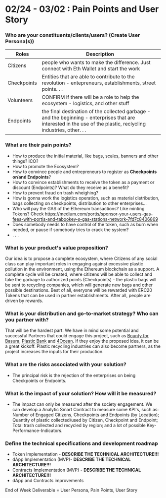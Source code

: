# **02/24 - 03/02 : Pain Points and User Story**


### Who are your constituents/clients/users? (Create User Persona(s))
| Roles | Description |
| ------ | ------ |
| Citizens | people who wants to make the difference. Just connect with Eth Wallet and start the work |
| Checkpoints | Entities that are able to contribute to the revolution - entepreneurs, establishments, street points. . . |
| Volunteers | CONFIRM if there will be a role to help the ecosystem - logistics, and other stuff|
| Endpoints | the final destination of the collected garbage - and the beginning - enterprises that are interested in the use of the plastic, reclycling industries, other. . . |

### What are their pain points?
  - How to produce the initial material, like bags, scales, banners and other things? ICO?
  - How to promote the Ecosystem?
  - How to convince people and entrepreneurs to register as **Checkpoints or/and Endpoints**?
  - How to convince establishments to receive the token as a payment or discount (Endpoints)? What do they receive as a benefit?
  - How to prevent fraud on trash wheighing?
  - How is gonna work the logistics operation, such as material distribution, bags collecting on checkpoints, distribution to other enterprises...
  - Who will pay the GAS of the Ethereum transactions? Like minting Tokens? Check https://medium.com/portis/sponsor-your-users-gas-fees-with-portis-and-tabookey-s-gas-stations-network-7fd7c8406869
  - Does somebody needs to have control of the token, such as burn when needed, or pause if somebody tries to crack the system?
  - . . .

### What is your product's value proposition?
Our idea is to propose a complete ecosystem, where Citizens of any social class can play important roles in engaging against excessive plastic pollution in the environment, using the Ethereum blockchain as a support. A complete cycle will be created, where citizens will be able to collect and take the garbage to authorized points (Checkpoints) - the plastic bags will be sent to recycling companies, which will generate new bags and other possible destinations. Best of all, everyone will be rewarded with ERC20 Tokens that can be used in partner establishments. After all, people are driven by rewards.

### What is your distribution and go-to-market strategy? Who can you partner with?
That will be the hardest part. We have in mind some potential and successful Partners that could engage this project, such as [Bounty for Basura](https://filmfreeway.com/thebountyforbasura), [Plastic Bank](https://plasticbank.com/) and [4Ocean](https://4ocean.com/?gclid=Cj0KCQiAkePyBRCEARIsAMy5Scv1ReNjhkw3qezXzpDUJHxaFYV4chm9RibYj0tS6OHA0EnjwA3x75gaAjRoEALw_wcB). If they enjoy the proposed idea, it can be a great kickoff.
Plastic recycling industries can also become partners, as the project increases the inputs for their production.

### What are the risks associated with your solution?
  - The principal risk is the rejection of the enterprises on being Checkpoints or Endpoints.

### What is the impact of your solution? How will it be measured?
  - The impact can only be measured after the society engagement. We can develop a Analytic Smart Contract to measure some KPI's, such as: Number of Engaged Citizens, Checkpoints and Endpoints (by Location); Quantity of plastic collected/used by Citizen, Checkpoint and Endpoint; Total trash collected and recycled by region; and a lot of possible Key-Performance-Indicators.

### Define the technical specifications and development roadmap
  - Token Implementation - **DESCRIBE THE TECHNICAL ARCHITECTURE!!!**
  - dApp Implementation (MVP)- **DESCRIBE THE TECHNICAL ARCHITECTURE!!!**
  - Contracts Implementation (MVP) - **DESCRIBE THE TECHNICAL ARCHITECTURE!!!**
  - dApp and Contracts improvements
  
End of Week Deliverable  = User Persona, Pain Points, User Story
